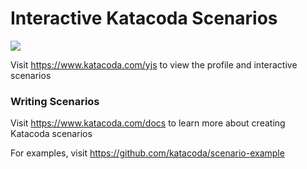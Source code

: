 # Interactive Katacoda Scenarios

[![](http://shields.katacoda.com/katacoda/yjs/count.svg)](https://www.katacoda.com/yjs "Get your profile on Katacoda.com")

Visit https://www.katacoda.com/yjs to view the profile and interactive scenarios

### Writing Scenarios
Visit https://www.katacoda.com/docs to learn more about creating Katacoda scenarios

For examples, visit https://github.com/katacoda/scenario-example
